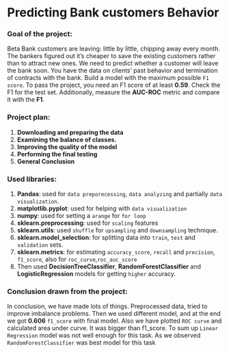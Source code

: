 # Predicting Bank customers Behavior


### Goal of the project:
Beta Bank customers are leaving: little by little, chipping away every month. The bankers figured out it’s cheaper to save the existing customers rather than to attract new ones.
We need to predict whether a customer will leave the bank soon. You have the data on clients’ past behavior and termination of contracts with the bank. 
Build a model with the maximum possible `F1 score`.  To pass the project, you need an F1 score of at least **0.59**.  Check the F1 for the test set.
Additionally, measure the **AUC-ROC** metric and compare it with the **F1**.


### Project plan:
1. **Downloading and preparing the data**
2. **Examining the balance of classes.**
3. **Improving the quality of the model**
4. **Performing the final testing**
5. **General Conclusion**

### Used libraries:
1. **Pandas**: used for `data preporecessing`, `data analyzing` and partially `data visualization`.
2. **matplotlib.pyplot**: used for helping with `data visualization`
3. **numpy**: used for setting a `arange` for  `for loop`
4. **sklearn.preprocessing**: used for `scaling` features
5. **sklearn.utils**: used `shuffle` for `upsampling` and `downsampling` technique.
6. **sklearn.model_selection**: for splitting data into `train`, `test` and `validation` sets.
7. **sklearn.metrics**: for estimating `accuracy_score`, `recall` and `precision`, `f1_score`, also for `roc_curve`,`roc_auc_score`
8. Then used **DecisionTreeClassifier**, **RandomForestClassifier** and **LogisticRegression** models for getting `higher` accuracy.


### Conclusion drawn from the project:
In conclusion, we have made lots of things. Preprocessed data, tried to improve imbalance problems. Then we used different model, and at the end we got **0.606** `f1_score` with final model. Also we have plotted `ROC curve` and calculated area under curve. It was bigger than f1_score. To sum up `Linear Regression` model was not well enough for this task. As we observed `RandomForestClassifier` was best model for this task